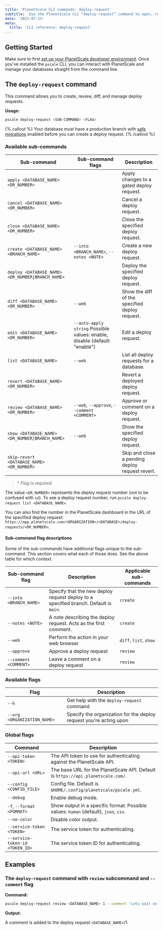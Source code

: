 ```yaml
---
title: 'PlanetScale CLI commands: deploy-request'
subtitle: 'Use the PlanetScale CLI “deploy-request” command to open, review, diff, and manage deploy requests from your terminal.'
date: '2023-07-13'
meta:
  title: 'CLI reference: deploy-request'
---
```


## Getting Started

Make sure to first [set up your PlanetScale developer environment](/docs/concepts/planetscale-environment-setup). Once you've installed the `pscale` CLI, you can interact with PlanetScale and manage your databases straight from the command line.

## The `deploy-request` command

This command allows you to create, review, diff, and manage deploy requests.

**Usage:**

```bash
pscale deploy-request <SUB-COMMAND> <FLAG>
```

{% callout %}
Your database must have a production branch with [safe migrations](/docs/concepts/safe-migrations) enabled before you can create a deploy request.
{% /callout %}

### Available sub-commands

| Sub-command                                       | Sub-command flags                                                          | Description                                     |
| ------------------------------------------------- | -------------------------------------------------------------------------- | ----------------------------------------------- |
| `apply <DATABASE_NAME> <DR_NUMBER>`               |                                                                            | Apply changes to a gated deploy request.        |
| `cancel <DATABASE_NAME> <DR_NUMBER>`              |                                                                            | Cancel a deploy request.                        |
| `close <DATABASE_NAME> <DR_NUMBER>`               |                                                                            | Close the specified deploy request.             |
| `create <DATABASE_NAME> <BRANCH_NAME>`            | `--into <BRANCH_NAME>`, `--notes <NOTE>`                                   | Create a new deploy request.                    |
| `deploy <DATABASE_NAME> <DR_NUMBER\|BRANCH_NAME>` |                                                                            | Deploy the specified deploy request.            |
| `diff <DATABASE_NAME> <DR_NUMBER>`                | `--web`                                                                    | Show the diff of the specified deploy request.  |
| `edit <DATABASE_NAME> <DR_NUMBER>`                | `--auto-apply string` Possible values: enable, disable (default: "enable") | Edit a deploy request.                          |
| `list <DATABASE_NAME>`                            | `--web`                                                                    | List all deploy requests for a database.        |
| `revert <DATABASE_NAME> <DR_NUMBER>`              |                                                                            | Revert a deployed deploy request.               |
| `review <DATABASE_NAME> <DR_NUMBER>`              | `--web`, `--approve`, `--comment <COMMENT>`                                | Approve or comment on a deploy request.         |
| `show <DATABASE_NAME> <DR_NUMBER\|BRANCH_NAME>`   | `--web`                                                                    | Show the specified deploy request.              |
| `skip-revert <DATABASE_NAME> <DR_NUMBER>`         |                                                                            | Skip and close a pending deploy request revert. |

> \* _Flag is required_

The value `<DR_NUMBER>` represents the deploy request number (not to be confused with `id`). To see a deploy request number, run `pscale deploy-request list <DATABASE_NAME>`.

You can also find the number in the PlanetScale dashboard in the URL of the specified deploy request: `https://app.planetscale.com/<ORGANIZATION>/<DATABASE>/deploy-requests/<DR_NUMBER>`.

#### Sub-command flag descriptions

Some of the sub-commands have additional flags unique to the sub-command. This section covers what each of those does. See the above table for which context.

| Sub-command flag       | Description                                                                          | Applicable sub-commands |
| ---------------------- | ------------------------------------------------------------------------------------ | ----------------------- |
| `--into <BRANCH_NAME>` | Specify that the new deploy request deploy to a specified branch. Default is `main`. | `create`                |
| `--notes <NOTE>`       | A note describing the deploy request. Acts as the first comment.                     | `create`                |
| `--web`                | Perform the action in your web browser                                               | `diff`, `list`, `show`  |
| `--approve`            | Approve a deploy request                                                             | `review`                |
| `--comment <COMMENT>`  | Leave a comment on a deploy request                                                  | `review`                |

### Available flags

| Flag                        | Description                                                        |
| --------------------------- | ------------------------------------------------------------------ |
| `--h`                       | Get help with the `deploy-request` command                         |
| `--org <ORGANIZATION_NAME>` | Specify the organization for the deploy request you're acting upon |

### Global flags

| Command                         | Description                                                                          |
| ------------------------------- | ------------------------------------------------------------------------------------ |
| `--api-token <TOKEN>`           | The API token to use for authenticating against the PlanetScale API.                 |
| `--api-url <URL>`               | The base URL for the PlanetScale API. Default is `https://api.planetscale.com/`.     |
| `--config <CONFIG_FILE>`        | Config file. Default is `$HOME/.config/planetscale/pscale.yml`.                      |
| `--debug`                       | Enable debug mode.                                                                   |
| `-f`, `--format <FORMAT>`       | Show output in a specific format. Possible values: `human` (default), `json`, `csv`. |
| `--no-color`                    | Disable color output.                                                                |
| `--service-token <TOKEN>`       | The service token for authenticating.                                                |
| `--service-token-id <TOKEN_ID>` | The service token ID for authenticating.                                             |

## Examples

### The `deploy-request` command with `review` subcommand and `--comment` flag

**Command:**

```bash
pscale deploy-request review <DATABASE_NAME> 1 --comment 'Lets wait on this.'
```

**Output:**

A comment is added to the deploy request `<DATABASE_NAME>`/1.
